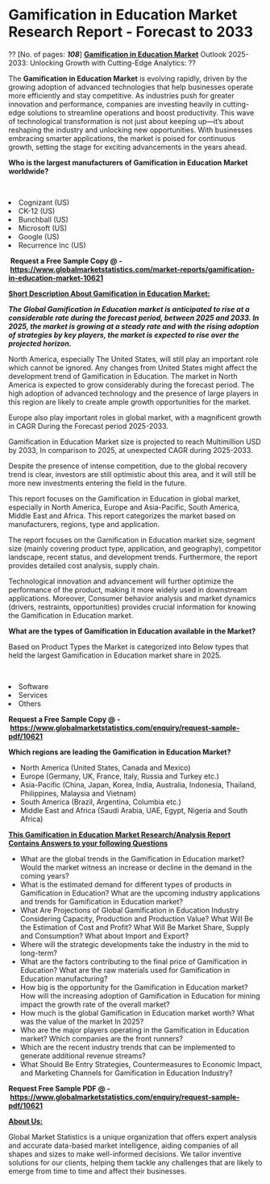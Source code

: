 <H1>Gamification in Education Market Research Report - Forecast to 2033</H1><p>?? [No. of pages:&nbsp;<strong><em>108</em></strong>]&nbsp;<strong><a href="https://www.globalmarketstatistics.com/market-reports/gamification-in-education-market-10621">Gamification in Education&nbsp;Market</a></strong>&nbsp;Outlook 2025-2033: Unlocking Growth with Cutting-Edge Analytics: ??</p><p>The <strong>Gamification in Education Market</strong> is evolving rapidly, driven by the growing adoption of advanced technologies that help businesses operate more efficiently and stay competitive. As industries push for greater innovation and performance, companies are investing heavily in cutting-edge solutions to streamline operations and boost productivity. This wave of technological transformation is not just about keeping up&mdash;it&rsquo;s about reshaping the industry and unlocking new opportunities. With businesses embracing smarter applications, the market is poised for continuous growth, setting the stage for exciting advancements in the years ahead.</p><p><strong>Who is the largest manufacturers of Gamification in Education Market worldwide?</strong></p><p>&nbsp;<li>Cognizant (US)<li> CK-12 (US)<li> Bunchball (US)<li> Microsoft (US)<li> Google (US)<li> Recurrence Inc (US)</p><p>&nbsp;<strong>Request a Free Sample Copy @ -&nbsp;<a href="https://www.globalmarketstatistics.com/market-reports/gamification-in-education-market-10621">https://www.globalmarketstatistics.com/market-reports/gamification-in-education-market-10621</a></strong></p><p><strong><u>Short Description About Gamification in Education Market:</u></strong></p><p><strong><em>The Global Gamification in Education market is anticipated to rise at a considerable rate during the forecast period, between 2025 and 2033. In 2025, the market is growing at a steady rate and with the rising adoption of strategies by key players, the market is expected to rise over the projected horizon.</em></strong></p><p>North America, especially The United States, will still play an important role which cannot be ignored. Any changes from United States might affect the development trend of Gamification in Education. The market in North America is expected to grow considerably during the forecast period. The high adoption of advanced technology and the presence of large players in this region are likely to create ample growth opportunities for the market.</p><p>Europe also play important roles in global market, with a magnificent growth in CAGR During the Forecast period 2025-2033.</p><p>Gamification in Education Market size is projected to reach Multimillion USD by 2033, In comparison to 2025, at unexpected CAGR during 2025-2033.</p><p>Despite the presence of intense competition, due to the global recovery trend is clear, investors are still optimistic about this area, and it will still be more new investments entering the field in the future.</p><p>This report focuses on the Gamification in Education in global market, especially in North America, Europe and Asia-Pacific, South America, Middle East and Africa. This report categorizes the market based on manufacturers, regions, type and application.</p><p>The report focuses on the Gamification in Education market size, segment size (mainly covering product type, application, and geography), competitor landscape, recent status, and development trends. Furthermore, the report provides detailed cost analysis, supply chain.</p><p>Technological innovation and advancement will further optimize the performance of the product, making it more widely used in downstream applications. Moreover, Consumer behavior analysis and market dynamics (drivers, restraints, opportunities) provides crucial information for knowing the Gamification in Education market.</p><p><strong>What are the types of Gamification in Education available in the Market?</strong></p><p>Based on Product Types the Market is categorized into Below types that held the largest Gamification in Education market share in 2025.</p><p>&nbsp;<li>Software<li> Services<li> Others&nbsp;</p><p><strong>Request a Free Sample Copy @ -&nbsp;<a href="https://www.globalmarketstatistics.com/enquiry/request-sample-pdf/10621">https://www.globalmarketstatistics.com/enquiry/request-sample-pdf/10621</a></strong></p><p><strong>Which regions are leading the Gamification in Education Market?</strong></p><ul><li>North America (United States, Canada and Mexico)</li><li>Europe (Germany, UK, France, Italy, Russia and Turkey etc.)</li><li>Asia-Pacific (China, Japan, Korea, India, Australia, Indonesia, Thailand, Philippines, Malaysia and Vietnam)</li><li>South America (Brazil, Argentina, Columbia etc.)</li><li>Middle East and Africa (Saudi Arabia, UAE, Egypt, Nigeria and South Africa)</li></ul><p><strong><u>This Gamification in Education Market Research/Analysis Report Contains Answers to your following Questions</u></strong></p><ul><li>What are the global trends in the Gamification in Education market? Would the market witness an increase or decline in the demand in the coming years?</li><li>What is the estimated demand for different types of products in Gamification in Education? What are the upcoming industry applications and trends for Gamification in Education market?</li><li>What Are Projections of Global Gamification in Education Industry Considering Capacity, Production and Production Value? What Will Be the Estimation of Cost and Profit? What Will Be Market Share, Supply and Consumption? What about Import and Export?</li><li>Where will the strategic developments take the industry in the mid to long-term?</li><li>What are the factors contributing to the final price of Gamification in Education? What are the raw materials used for Gamification in Education manufacturing?</li><li>How big is the opportunity for the Gamification in Education market? How will the increasing adoption of Gamification in Education for mining impact the growth rate of the overall market?</li><li>How much is the global Gamification in Education market worth? What was the value of the market In 2025?</li><li>Who are the major players operating in the Gamification in Education market? Which companies are the front runners?</li><li>Which are the recent industry trends that can be implemented to generate additional revenue streams?</li><li>What Should Be Entry Strategies, Countermeasures to Economic Impact, and Marketing Channels for Gamification in Education Industry?</li></ul><p><strong>Request Free Sample PDF @ -&nbsp;<a href="https://www.globalmarketstatistics.com/enquiry/request-sample-pdf/10621">https://www.globalmarketstatistics.com/enquiry/request-sample-pdf/10621</a></strong></p><p><strong><u>About Us:</u></strong></p><p>Global Market Statistics&nbsp;is a unique organization that offers expert analysis and accurate data-based market intelligence, aiding companies of all shapes and sizes to make well-informed decisions. We tailor inventive solutions for our clients, helping them tackle any challenges that are likely to emerge from time to time and affect their businesses.</p>
